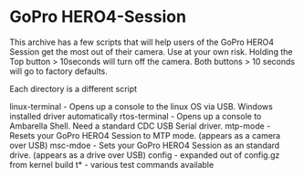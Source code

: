 # GoPro HERO4-Session
This archive has a few scripts that will help users of the GoPro HERO4 Session get the most out of their camera. Use at your own risk. 
Holding the Top button > 10seconds will turn off the camera. 
Both buttons > 10 seconds will go to factory defaults.

Each directory is a different script

  linux-terminal - Opens up a console to the linux OS via USB. Windows installed driver automatically
  rtos-terminal - Opens up a console to Ambarella Shell. Need a standard CDC USB Serial driver.
  mtp-mode - Resets your GoPro HERO4 Session to MTP mode. (appears as a camera over USB)
  msc-mdoe - Sets your GoPro HERO4 Session as an standard drive. (appears as a drive over USB)
  config - expanded out of config.gz from kernel build
  t* - various test commands available

